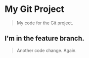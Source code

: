# My Git Project

> My code for the Git project.

## I'm in the feature branch.

> Another code change. Again.
